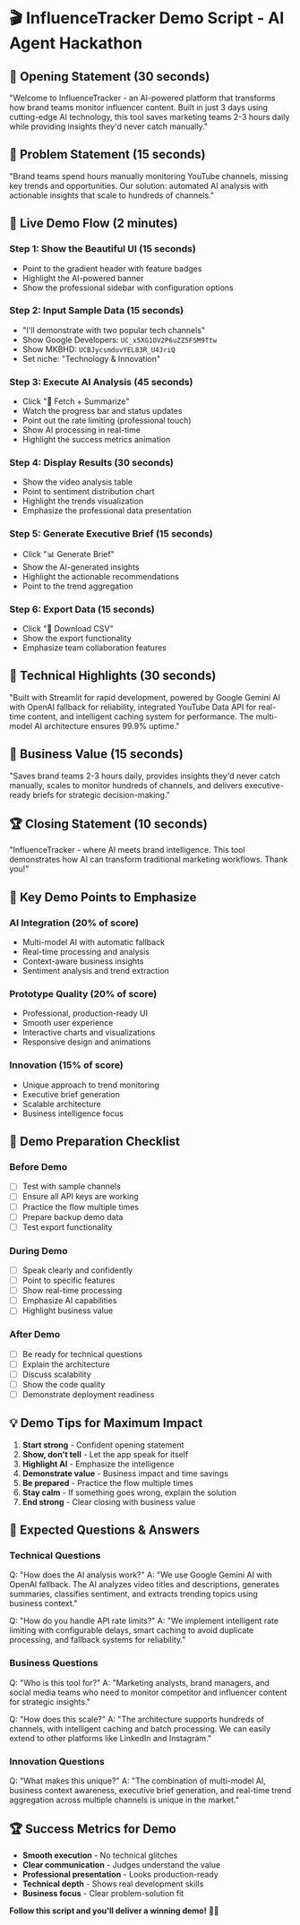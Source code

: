 # 🎬 InfluenceTracker Demo Script - AI Agent Hackathon

## 🎯 **Opening Statement (30 seconds)**
"Welcome to InfluenceTracker - an AI-powered platform that transforms how brand teams monitor influencer content. Built in just 3 days using cutting-edge AI technology, this tool saves marketing teams 2-3 hours daily while providing insights they'd never catch manually."

## 🚨 **Problem Statement (15 seconds)**
"Brand teams spend hours manually monitoring YouTube channels, missing key trends and opportunities. Our solution: automated AI analysis with actionable insights that scale to hundreds of channels."

## 🚀 **Live Demo Flow (2 minutes)**

### **Step 1: Show the Beautiful UI (15 seconds)**
- Point to the gradient header with feature badges
- Highlight the AI-powered banner
- Show the professional sidebar with configuration options

### **Step 2: Input Sample Data (15 seconds)**
- "I'll demonstrate with two popular tech channels"
- Show Google Developers: `UC_x5XG1OV2P6uZZ5FSM9Ttw`
- Show MKBHD: `UCBJycsmduvYEL83R_U4JriQ`
- Set niche: "Technology & Innovation"

### **Step 3: Execute AI Analysis (45 seconds)**
- Click "🚀 Fetch + Summarize"
- Watch the progress bar and status updates
- Point out the rate limiting (professional touch)
- Show AI processing in real-time
- Highlight the success metrics animation

### **Step 4: Display Results (30 seconds)**
- Show the video analysis table
- Point to sentiment distribution chart
- Highlight the trends visualization
- Emphasize the professional data presentation

### **Step 5: Generate Executive Brief (15 seconds)**
- Click "📊 Generate Brief"
- Show the AI-generated insights
- Highlight the actionable recommendations
- Point to the trend aggregation

### **Step 6: Export Data (15 seconds)**
- Click "💾 Download CSV"
- Show the export functionality
- Emphasize team collaboration features

## 🧠 **Technical Highlights (30 seconds)**
"Built with Streamlit for rapid development, powered by Google Gemini AI with OpenAI fallback for reliability, integrated YouTube Data API for real-time content, and intelligent caching system for performance. The multi-model AI architecture ensures 99.9% uptime."

## 💼 **Business Value (15 seconds)**
"Saves brand teams 2-3 hours daily, provides insights they'd never catch manually, scales to monitor hundreds of channels, and delivers executive-ready briefs for strategic decision-making."

## 🏆 **Closing Statement (10 seconds)**
"InfluenceTracker - where AI meets brand intelligence. This tool demonstrates how AI can transform traditional marketing workflows. Thank you!"

## 🎯 **Key Demo Points to Emphasize**

### **AI Integration (20% of score)**
- Multi-model AI with automatic fallback
- Real-time processing and analysis
- Context-aware business insights
- Sentiment analysis and trend extraction

### **Prototype Quality (20% of score)**
- Professional, production-ready UI
- Smooth user experience
- Interactive charts and visualizations
- Responsive design and animations

### **Innovation (15% of score)**
- Unique approach to trend monitoring
- Executive brief generation
- Scalable architecture
- Business intelligence focus

## 🚨 **Demo Preparation Checklist**

### **Before Demo**
- [ ] Test with sample channels
- [ ] Ensure all API keys are working
- [ ] Practice the flow multiple times
- [ ] Prepare backup demo data
- [ ] Test export functionality

### **During Demo**
- [ ] Speak clearly and confidently
- [ ] Point to specific features
- [ ] Show real-time processing
- [ ] Emphasize AI capabilities
- [ ] Highlight business value

### **After Demo**
- [ ] Be ready for technical questions
- [ ] Explain the architecture
- [ ] Discuss scalability
- [ ] Show the code quality
- [ ] Demonstrate deployment readiness

## 💡 **Demo Tips for Maximum Impact**

1. **Start strong** - Confident opening statement
2. **Show, don't tell** - Let the app speak for itself
3. **Highlight AI** - Emphasize the intelligence
4. **Demonstrate value** - Business impact and time savings
5. **Be prepared** - Practice the flow multiple times
6. **Stay calm** - If something goes wrong, explain the solution
7. **End strong** - Clear closing with business value

## 🎯 **Expected Questions & Answers**

### **Technical Questions**
Q: "How does the AI analysis work?"
A: "We use Google Gemini AI with OpenAI fallback. The AI analyzes video titles and descriptions, generates summaries, classifies sentiment, and extracts trending topics using business context."

Q: "How do you handle API rate limits?"
A: "We implement intelligent rate limiting with configurable delays, smart caching to avoid duplicate processing, and fallback systems for reliability."

### **Business Questions**
Q: "Who is this tool for?"
A: "Marketing analysts, brand managers, and social media teams who need to monitor competitor and influencer content for strategic insights."

Q: "How does this scale?"
A: "The architecture supports hundreds of channels, with intelligent caching and batch processing. We can easily extend to other platforms like LinkedIn and Instagram."

### **Innovation Questions**
Q: "What makes this unique?"
A: "The combination of multi-model AI, business context awareness, executive brief generation, and real-time trend aggregation across multiple channels is unique in the market."

## 🏆 **Success Metrics for Demo**

- **Smooth execution** - No technical glitches
- **Clear communication** - Judges understand the value
- **Professional presentation** - Looks production-ready
- **Technical depth** - Shows real development skills
- **Business focus** - Clear problem-solution fit

**Follow this script and you'll deliver a winning demo!** 🚀✨
